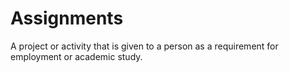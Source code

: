 # Assignments
A project or activity that is given to a person as a requirement for employment or academic study.
